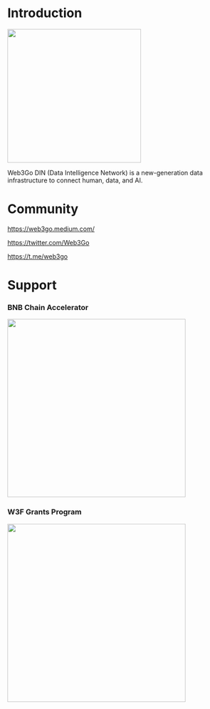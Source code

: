 # Introduction
<img style='width:300px' src='https://app.web3go.xyz/static/Web3Go.logo-h.png'> 

Web3Go DIN (Data Intelligence Network) is a new-generation data infrastructure to connect human, data, and AI.

# Community 
https://web3go.medium.com/
 
https://twitter.com/Web3Go
 
https://t.me/web3go


# Support 
### BNB Chain Accelerator

<img width=400 src='https://binance.ghost.io/content/images/2022/10/mvbvbvbvb.png' /> 
 



### W3F Grants Program

<img width=400 src='https://app.web3go.xyz/static/web3_foundation_grants_badge_black.png'  /> 


